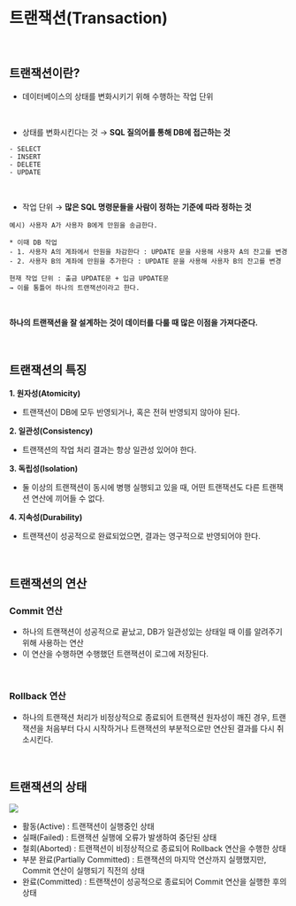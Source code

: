 # 트랜잭션(Transaction)

<br>

## 트랜잭션이란?
- 데이터베이스의 상태를 변화시키기 위해 수행하는 작업 단위

<br>

- 상태를 변화시킨다는 것 → **SQL 질의어를 통해 DB에 접근하는 것**

```
- SELECT
- INSERT
- DELETE
- UPDATE
```

<br>

- 작업 단위 → **많은 SQL 명령문들을 사람이 정하는 기준에 따라 정하는 것**

```
예시) 사용자 A가 사용자 B에게 만원을 송금한다.

* 이때 DB 작업
- 1. 사용자 A의 계좌에서 만원을 차감한다 : UPDATE 문을 사용해 사용자 A의 잔고를 변경
- 2. 사용자 B의 계좌에 만원을 추가한다 : UPDATE 문을 사용해 사용자 B의 잔고를 변경

현재 작업 단위 : 출금 UPDATE문 + 입금 UPDATE문
→ 이를 통틀어 하나의 트랜잭션이라고 한다.

```

<br>

**하나의 트랜잭션을 잘 설계하는 것이 데이터를 다룰 때 많은 이점을 가져다준다.**

<br>

## 트랜잭션의 특징
**1. 원자성(Atomicity)**
- 트랜잭션이 DB에 모두 반영되거나, 혹은 전혀 반영되지 않아야 된다.

**2. 일관성(Consistency)**
- 트랜잭션의 작업 처리 결과는 항상 일관성 있어야 한다.

**3. 독립성(Isolation)**
- 둘 이상의 트랜잭션이 동시에 병행 실행되고 있을 때, 어떤 트랜잭션도 다른 트랜잭션 연산에 끼어들 수 없다.

**4. 지속성(Durability)**
- 트랜잭션이 성공적으로 완료되었으면, 결과는 영구적으로 반영되어야 한다.

<br>

## 트랜잭션의 연산
### Commit 연산
- 하나의 트랜잭션이 성공적으로 끝났고,  DB가 일관성있는 상태일 때 이를 알려주기 위해 사용하는 연산
- 이 연산을 수행하면 수행했던 트랜잭션이 로그에 저장된다.

<br>

### Rollback 연산
- 하나의 트랜잭션 처리가 비정상적으로 종료되어 트랜잭션 원자성이 깨진 경우,
트랜잭션을 처음부터 다시 시작하거나 트랜잭션의 부분적으로만 연산된 결과를 다시 취소시킨다.

<br>

## 트랜잭션의 상태

<img src="https://user-images.githubusercontent.com/50553183/193765960-25f6a1e7-971e-4ac0-94a3-75b7f6430121.jpg">


- 활동(Active) : 트랜잭션이 실행중인 상태
- 실패(Failed) : 트랜잭션 실행에 오류가 발생하여 중단된 상태
- 철회(Aborted) : 트랜잭션이 비정상적으로 종료되어 Rollback 연산을 수행한 상태
- 부분 완료(Partially Committed) : 트랜잭션의 마지막 연산까지 실행했지만, Commit 연산이 실행되기 직전의 상태
- 완료(Committed) : 트랜잭션이 성공적으로 종료되어 Commit 연산을 실행한 후의 상태

<br>
